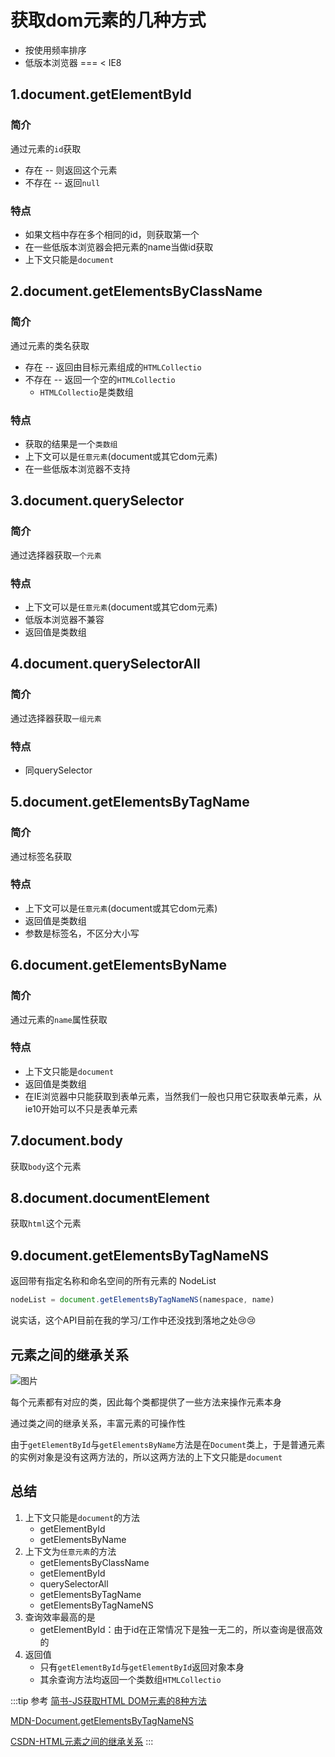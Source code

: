 # 获取dom元素的几种方式
* 按使用频率排序
* 低版本浏览器 === < IE8
## 1.document.getElementById
### 简介
通过元素的`id`获取
* 存在 -- 则返回这个元素
* 不存在 -- 返回`null`

### 特点
* 如果文档中存在多个相同的id，则获取第一个
* 在一些低版本浏览器会把元素的name当做id获取
* 上下文只能是`document`

## 2.document.getElementsByClassName
### 简介
通过元素的类名获取
* 存在 -- 返回由目标元素组成的`HTMLCollectio`
* 不存在 -- 返回一个空的`HTMLCollectio`
  * `HTMLCollectio`是类数组

### 特点
* 获取的结果是一个`类数组`
* 上下文可以是`任意元素`(document或其它dom元素)
* 在一些低版本浏览器不支持

## 3.document.querySelector
### 简介
通过选择器获取`一个元素`

### 特点
* 上下文可以是`任意元素`(document或其它dom元素)
* 低版本浏览器不兼容
* 返回值是类数组

## 4.document.querySelectorAll
### 简介
通过选择器获取`一组元素`

### 特点
* 同querySelector

## 5.document.getElementsByTagName
### 简介
通过标签名获取

### 特点
* 上下文可以是`任意元素`(document或其它dom元素)
* 返回值是类数组
* 参数是标签名，不区分大小写

## 6.document.getElementsByName
### 简介
通过元素的`name`属性获取

### 特点
* 上下文只能是`document`
* 返回值是类数组
* 在IE浏览器中只能获取到表单元素，当然我们一般也只用它获取表单元素，从ie10开始可以不只是表单元素

## 7.document.body
获取`body`这个元素

## 8.document.documentElement
获取`html`这个元素

## 9.document.getElementsByTagNameNS
返回带有指定名称和命名空间的所有元素的 NodeList
```js
nodeList = document.getElementsByTagNameNS(namespace, name)
```
说实话，这个API目前在我的学习/工作中还没找到落地之处:cry::cry:

## 元素之间的继承关系

![图片](https://img.cdn.sugarat.top/mdImg/MTU5OTM2MTM2NDk5NA==599361364994)

每个元素都有对应的类，因此每个类都提供了一些方法来操作元素本身

通过类之间的继承关系，丰富元素的可操作性

由于`getElementById`与`getElementsByName`方法是在`Document`类上，于是普通元素的实例对象是没有这两方法的，所以这两方法的上下文只能是`document`

## 总结
1. 上下文只能是`document`的方法
   * getElementById
   * getElementsByName
2. 上下文为`任意元素`的方法
   * getElementsByClassName
   * getElementById
   * querySelectorAll
   * getElementsByTagName
   * getElementsByTagNameNS
3. 查询效率最高的是
   * getElementById：由于id在正常情况下是独一无二的，所以查询是很高效的
4. 返回值
   * 只有`getElementById`与`getElementById`返回对象本身
   * 其余查询方法均返回一个类数组`HTMLCollectio`


:::tip 参考 
[简书-JS获取HTML DOM元素的8种方法](https://www.jianshu.com/p/6fefda57b51f)

[MDN-Document.getElementsByTagNameNS](https://developer.mozilla.org/zh-CN/docs/Web/API/Document/getElementsByTagNameNS)

[CSDN-HTML元素之间的继承关系](https://blog.csdn.net/ppwwp/article/details/88169145)
:::
<comment/>
<tongji/>